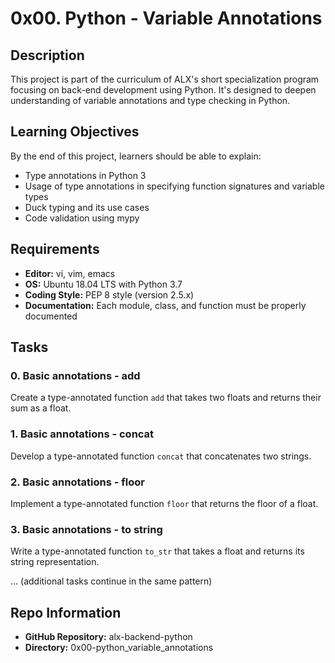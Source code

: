 # 0x00. Python - Variable Annotations

## Description
This project is part of the curriculum of ALX's short specialization program focusing on back-end development using Python. It's designed to deepen understanding of variable annotations and type checking in Python.

## Learning Objectives
By the end of this project, learners should be able to explain:
- Type annotations in Python 3
- Usage of type annotations in specifying function signatures and variable types
- Duck typing and its use cases
- Code validation using mypy

## Requirements
- **Editor:** vi, vim, emacs
- **OS:** Ubuntu 18.04 LTS with Python 3.7
- **Coding Style:** PEP 8 style (version 2.5.x)
- **Documentation:** Each module, class, and function must be properly documented

## Tasks
### 0. Basic annotations - add
Create a type-annotated function `add` that takes two floats and returns their sum as a float.

### 1. Basic annotations - concat
Develop a type-annotated function `concat` that concatenates two strings.

### 2. Basic annotations - floor
Implement a type-annotated function `floor` that returns the floor of a float.

### 3. Basic annotations - to string
Write a type-annotated function `to_str` that takes a float and returns its string representation.

... (additional tasks continue in the same pattern)

## Repo Information
- **GitHub Repository:** alx-backend-python
- **Directory:** 0x00-python_variable_annotations
